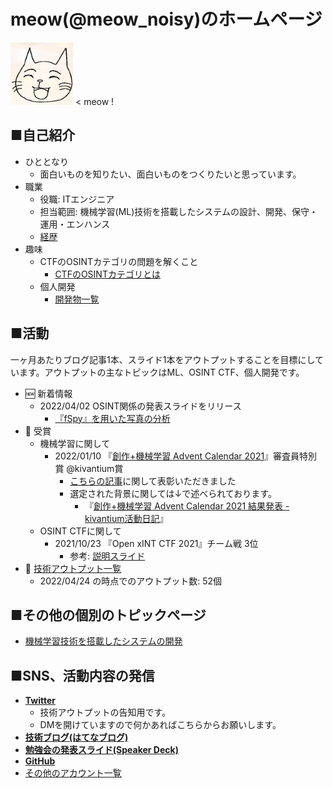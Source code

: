 # meow(@meow_noisy)のホームページ

<img src="me.jpg" width="100px"> < meow !


## ■自己紹介
- ひととなり
    - 面白いものを知りたい、面白いものをつくりたいと思っています。
- 職業
    - 役職: ITエンジニア
    - 担当範囲: 機械学習(ML)技術を搭載したシステムの設計、開発、保守・運用・エンハンス
    - [経歴](career.md)
- 趣味
    - CTFのOSINTカテゴリの問題を解くこと
        - [CTFのOSINTカテゴリとは](/osint_ctf/about_osint_ctf.md)
    - 個人開発
        - [開発物一覧](/my_products/my_products.md)


## ■活動
一ヶ月あたりブログ記事1本、スライド1本をアウトプットすることを目標にしています。アウトプットの主なトピックはML、OSINT CTF、個人開発です。

- 🆕  新着情報
    - 2022/04/02 OSINT関係の発表スライドをリリース
        -  [『fSpy』を用いた写真の分析](https://speakerdeck.com/meow_noisy/fspy-woyong-itaxie-zhen-falsefen-xi)
- 🎉  受賞
    - 機械学習に関して
        - 2022/01/10 『[創作+機械学習 Advent Calendar 2021](https://kivantium.hateblo.jp/entry/advent-calendar-2021)』審査員特別賞 @kivantium賞
            - [こちらの記事](https://meow-memow.hatenablog.com/entry/2021/12/31/231636)に関して表彰いただきました
            - 選定された背景に関しては↓で述べられております。
                - 『[創作+機械学習 Advent Calendar 2021 結果発表 - kivantium活動日記](https://kivantium.hateblo.jp/entry/advent-calendar-2021-result)』
    - OSINT CTFに関して
        - 2021/10/23 『Open xINT CTF 2021』チーム戦 3位
            - 参考: [説明スライド](https://speakerdeck.com/meow_noisy/xintctf2021)
- 📝 [技術アウトプット一覧](output.md)
    - 2022/04/24 の時点でのアウトプット数: 52個


## ■その他の個別のトピックページ
- [機械学習技術を搭載したシステムの開発](ml_production/ml_prod_portal.md)


## ■SNS、活動内容の発信
- [**Twitter**](http://twitter.com/meow_noisy)
    - 技術アウトプットの告知用です。
    - DMを開けていますので何かあればこちらからお願いします。
- [**技術ブログ(はてなブログ)**](https://meow-memow.hatenablog.com/)
- [**勉強会の発表スライド(Speaker Deck)**](https://speakerdeck.com/meow_noisy)
- [**GitHub**](https://github.com/meow-noisy)
- [その他のアカウント一覧](sns.md)


